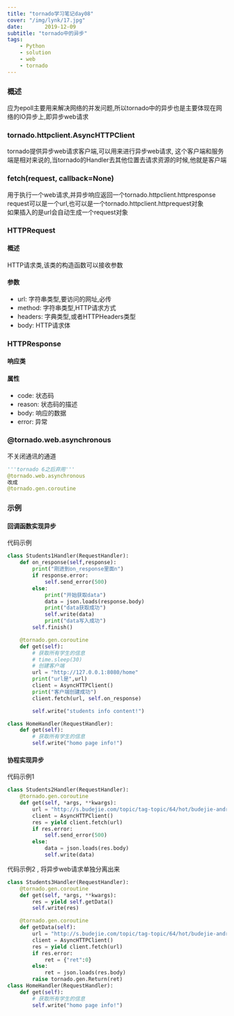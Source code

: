 ```yaml
---
title: "tornado学习笔记day08"
cover: "/img/lynk/17.jpg"
date:       2019-12-09
subtitle: "tornado中的异步"
tags:
	- Python
	- solution
	- web
	- tornado
---
```










### 概述
应为epoll主要用来解决网络的并发问题,所以tornado中的异步也是主要体现在网络的IO异步上,即异步web请求

### tornado.httpclient.AsyncHTTPClient
tornado提供异步web请求客户端,可以用来进行异步web请求,
这个客户端和服务端是相对来说的,当tornado的Handler去其他位置去请求资源的时候,他就是客户端


### fetch(request, callback=None)
用于执行一个web请求,并异步响应返回一个tornado.httpclient.httpresponse  
request可以是一个url,也可以是一个tornado.httpclient.httprequest对象  
如果插入的是url会自动生成一个request对象
### HTTPRequest
#### 概述
HTTP请求类,该类的构造函数可以接收参数
#### 参数
- url: 字符串类型,要访问的网址,必传
- method: 字符串类型,HTTP请求方式
- headers: 字典类型,或者HTTPHeaders类型
- body: HTTP请求体

### HTTPResponse
#### 响应类
#### 属性
- code: 状态码
- reason: 状态码的描述
- body: 响应的数据
- error: 异常
### @tornado.web.asynchronous
不关闭通讯的通道
```python
'''tornado 6之后弃用'''
@tornado.web.asynchronous
改成
@tornado.gen.coroutine
```
### 示例
#### 回调函数实现异步
代码示例

```python
class Students1Handler(RequestHandler):
    def on_response(self,response):
        print("刚进到on_response里面n")
        if response.error:
            self.send_error(500)
        else:
            print("开始获取data")
            data = json.loads(response.body)
            print("data获取成功")
            self.write(data)
            print("data写入成功")
        self.finish()

    @tornado.gen.coroutine
    def get(self):
        # 获取所有学生的信息
        # time.sleep(30)
        # 创建客户端
        url = "http://127.0.0.1:8080/home"
        print("url是",url)
        client = AsyncHTTPClient()
        print("客户端创建成功")
        client.fetch(url, self.on_response)

        self.write("students info content!")

class HomeHandler(RequestHandler):
    def get(self):
        # 获取所有学生的信息
        self.write("homo page info!")
```
#### 协程实现异步
代码示例1

```python
class Students2Handler(RequestHandler):
    @tornado.gen.coroutine
    def get(self, *args, **kwargs):
        url = "http://s.budejie.com/topic/tag-topic/64/hot/budejie-android-6.6.9/0-20.json?market=xiaomi&ver=6.6.9&visiting=&os=7.1.1&appname=baisibudejie&client=android&udid=863254032906009&mac=02%3A00%3A00%3A00%3A00%3A00"
        client = AsyncHTTPClient()
        res = yield client.fetch(url)
        if res.error:
            self.send_error(500)
        else:
            data = json.loads(res.body)
            self.write(data)
```

代码示例2 , 将异步web请求单独分离出来

```python
class Students3Handler(RequestHandler):
    @tornado.gen.coroutine
    def get(self, *args, **kwargs):
        res = yield self.getData()
        self.write(res)

    @tornado.gen.coroutine
    def getData(self):
        url = "http://s.budejie.com/topic/tag-topic/64/hot/budejie-android-6.6.9/0-20.json?market=xiaomi&ver=6.6.9&visiting=&os=7.1.1&appname=baisibudejie&client=android&udid=863254032906009&mac=02%3A00%3A00%3A00%3A00%3A00"
        client = AsyncHTTPClient()
        res = yield client.fetch(url)
        if res.error:
            ret = {"ret":0}
        else:
            ret = json.loads(res.body)
        raise tornado.gen.Return(ret)
class HomeHandler(RequestHandler):
    def get(self):
        # 获取所有学生的信息
        self.write("homo page info!")
```
